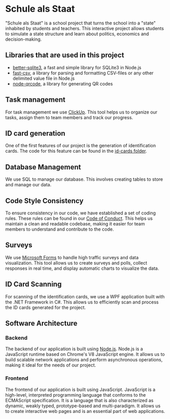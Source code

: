 # Schule als Staat

"Schule als Staat" is a school project that turns the school into a "state" inhabited by students and teachers. This interactive project allows students to simulate a state structure and learn about politics, economics and decision-making.

## Libraries that are used in this project
- [better-sqlite3](https://github.com/WiseLibs/better-sqlite3), a fast and simple library for SQLite3 in Node.js
- [fast-csv](https://github.com/C2FO/fast-csv), a library for parsing and formatting CSV-files or any other delimited value file in Node.js
- [node-qrcode](https://github.com/soldair/node-qrcode), a library for generating QR codes

## Task management

For task management we use [ClickUp](https://clickup.com/). This tool helps us to organize our tasks, assign them to team members and track our progress.

## ID card generation

One of the first features of our project is the generation of identification cards. The code for this feature can be found in the [id-cards folder](/main/id-cards/).

## Database Management

We use SQL to manage our database. This involves creating tables to store and manage our data.

## Code Style Consistency

To ensure consistency in our code, we have established a set of coding rules. These rules can be found in our [Code of Conduct](/.github/CODE_OF_CONDUCT.md). This helps us maintain a clean and readable codebase, making it easier for team members to understand and contribute to the code.

## Surveys

We use [Microsoft Forms](https://forms.office.com/) to handle high traffic surveys and data visualization. This tool allows us to create surveys and polls, collect responses in real time, and display automatic charts to visualize the data.

## ID Card Scanning

For scanning of the identification cards, we use a WPF application built with the .NET Framework in C#. This allows us to efficiently scan and process the ID cards generated for the project.

## Software Architecture

### Backend

The backend of our application is built using [Node.js](https://nodejs.org/). Node.js is a JavaScript runtime based on Chrome's V8 JavaScript engine. It allows us to build scalable network applications and perform asynchronous operations, making it ideal for the needs of our project.

### Frontend

The frontend of our application is built using JavaScript. JavaScript is a high-level, interpreted programming language that conforms to the ECMAScript specification. It is a language that is also characterized as dynamic, weakly typed, prototype-based and multi-paradigm. It allows us to create interactive web pages and is an essential part of web applications.
